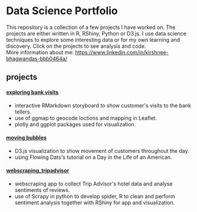 # Data Science Portfolio


This repository is a collection of a few projects I have worked on. The projects are either written in R, RShiny, Python or D3.js. I use data science techniques to explore some interesting data or for my own learning and discovery. Click on the projects to see analysis and code.  
More information about me: https://www.linkedin.com/in/kirshnee-bhagwandas-bbb0464a/

## projects
#### [exploring bank visits](https://github.com/kirsh85/data_science_portfolio/tree/master/exploring_bank_visits)
- interactive RMarkdown storyboard to show customer's visits to the bank tellers.
- use of ggmap to geocode loctions and mapping in Leaflet.
- plotly and ggplot packages used for visualization.

#### [moving bubbles](https://github.com/kirsh85/data_science_portfolio/tree/master/moving_bubbles)
- D3.js visualization to show movement of customers throughout the day.
- using Flowing Dats's tutorial on a Day in the Life of an American.


#### [webscraping_tripadvisor](https://github.com/kirsh85/data_science_portfolio/tree/master/webscaping_tripadvisor)
- webscraping app to collect Trip Advisor's hotel data and analyse sentiments of reviews.
- use of Scrapy in python to develop spider, R to clean and perform sentiment analysis together with RShiny for app and visualization.
